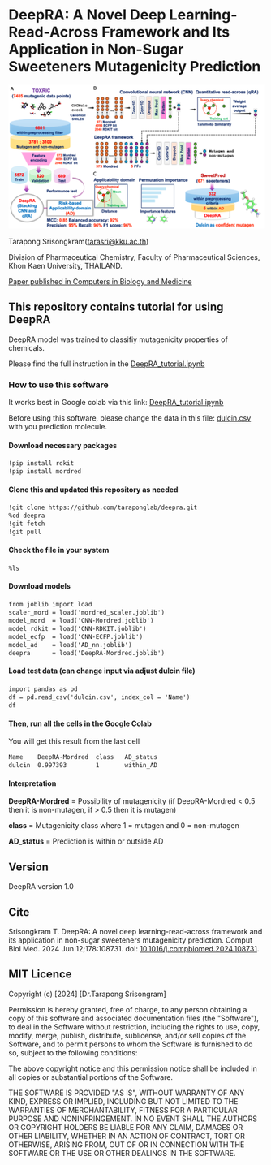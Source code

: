 # DeepRA: A Novel Deep Learning-Read-Across Framework and Its Application in Non-Sugar Sweeteners Mutagenicity Prediction
![graphical abstract](Slide1.png)

Tarapong Srisongkram(tarasri@kku.ac.th)

Division of Pharmaceutical Chemistry, Faculty of Pharmaceutical Sciences, Khon Kaen University, THAILAND.

[Paper published in Computers in Biology and Medicine](https://doi.org/10.1016/j.compbiomed.2024.108731)

## This repository contains tutorial for using DeepRA
DeepRA model was trained to classifiy mutagenicity properties of chemicals.

Please find the full instruction in the [DeepRA_tutorial.ipynb](https://github.com/taraponglab/deepra/blob/main/DeepRA_tutorial.ipynb)

### How to use this software
It works best in Google colab via this link: [DeepRA_tutorial.ipynb](https://github.com/taraponglab/deepra/blob/main/DeepRA_tutorial.ipynb)

Before using this software, please change the data in this file: [dulcin.csv](dulcin.csv) with you prediction molecule.

#### Download necessary packages
```
!pip install rdkit
!pip install mordred
```
#### Clone this and updated this repository as needed
```
!git clone https://github.com/taraponglab/deepra.git
%cd deepra
!git fetch
!git pull
```

#### Check the file in your system
```
%ls
```
#### Download models
```
from joblib import load
scaler_mord = load('mordred_scaler.joblib')
model_mord  = load('CNN-Mordred.joblib')
model_rdkit = load('CNN-RDKIT.joblib')
model_ecfp  = load('CNN-ECFP.joblib')
model_ad    = load('AD_nn.joblib')
deepra      = load('DeepRA-Mordred.joblib')
```

#### Load test data (can change input via adjust dulcin file)
```
import pandas as pd
df = pd.read_csv('dulcin.csv', index_col = 'Name')
df
```
#### Then, run all the cells in the Google Colab
You will get this result from the last cell
```
Name    DeepRA-Mordred	class	AD_status			
dulcin	0.997393	    1	    within_AD
```
#### Interpretation
**DeepRA-Mordred** = Possibility of mutagenicity (if DeepRA-Mordred < 0.5 then it is non-mutagen, if > 0.5 then it is mutagen)

**class** = Mutagenicity class where 1 = mutagen and 0 = non-mutagen

**AD_status** = Prediction is within or outside AD


## Version
DeepRA version 1.0

## Cite
Srisongkram T. DeepRA: A novel deep learning-read-across framework and its application in non-sugar sweeteners mutagenicity prediction. Comput Biol Med. 2024 Jun 12;178:108731. doi: [10.1016/j.compbiomed.2024.108731](https://doi.org/10.1016/j.compbiomed.2024.108731).

## MIT Licence

Copyright (c) [2024] [Dr.Tarapong Srisongram]

Permission is hereby granted, free of charge, to any person obtaining a copy
of this software and associated documentation files (the "Software"), to deal
in the Software without restriction, including the rights to use, copy, modify,
merge, publish, distribute, sublicense, and/or sell copies of the Software,
and to permit persons to whom the Software is furnished to do so, subject to
the following conditions:

The above copyright notice and this permission notice shall be included in
all copies or substantial portions of the Software.

THE SOFTWARE IS PROVIDED "AS IS", WITHOUT WARRANTY OF ANY KIND, EXPRESS OR
IMPLIED, INCLUDING BUT NOT LIMITED TO THE WARRANTIES OF MERCHANTABILITY,
FITNESS FOR A PARTICULAR PURPOSE AND NONINFRINGEMENT. IN NO EVENT SHALL THE
AUTHORS OR COPYRIGHT HOLDERS BE LIABLE FOR ANY CLAIM, DAMAGES OR OTHER
LIABILITY, WHETHER IN AN ACTION OF CONTRACT, TORT OR OTHERWISE, ARISING FROM,
OUT OF OR IN CONNECTION WITH THE SOFTWARE OR THE USE OR OTHER DEALINGS IN THE
SOFTWARE.